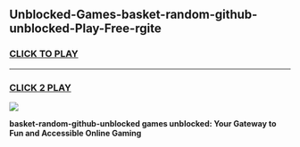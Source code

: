 
## Unblocked-Games-basket-random-github-unblocked-Play-Free-rgite
<h3>
<a href="https://premium76.site?title=basket-random-github-unblocked&ref=23A">CLICK TO PLAY</a></h3>
<hr>

<h3>
<a href="https://premium76.site?title=basket-random-github-unblocked&ref=23A">CLICK 2 PLAY</a>
  
</h3>

<a href="https://premium76.site?title=basket-random-github-unblocked&ref=23A"><img src="https://clearcache.store/games.png"></a>


**basket-random-github-unblocked games unblocked: Your Gateway to Fun and Accessible Online Gaming**
